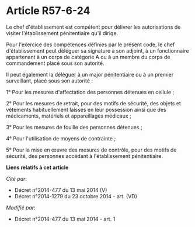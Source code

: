# Article R57-6-24

Le chef d'établissement est compétent pour délivrer les autorisations de visiter l'établissement pénitentiaire qu'il dirige. 

Pour l'exercice des compétences définies par le présent code, le chef d'établissement peut déléguer sa signature à son
adjoint, à un fonctionnaire appartenant à un corps de catégorie A ou à un membre du corps de commandement placé sous son
autorité. 

Il peut également la déléguer à un major pénitentiaire ou à un premier surveillant, placé sous son autorité :

1° Pour les mesures d'affectation des personnes détenues en cellule ;

2° Pour les mesures de retrait, pour des motifs de sécurité, des objets et vêtements habituellement laissés en leur
possession ainsi que des médicaments, matériels et appareillages médicaux ;

3° Pour les mesures de fouille des personnes détenues ;

4° Pour l'utilisation de moyens de contrainte ;

5° Pour la mise en œuvre des mesures de contrôle, pour des motifs de sécurité, des personnes accédant à l'établissement
pénitentiaire.

**Liens relatifs à cet article**

_Cité par_:

  - Décret n°2014-477 du 13 mai 2014 (V)
  - Décret n°2014-1279 du 23 octobre 2014 - art. (VD)

_Modifié par_:

  - Décret n°2014-477 du 13 mai 2014 - art. 1
